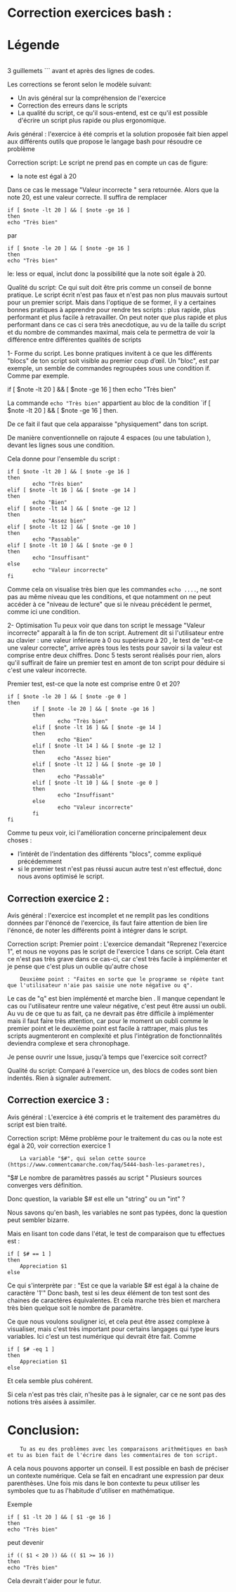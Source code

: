 # Correction exercices bash :

# Légende
```

```


3 guillemets \`\`\` avant et après des lignes de codes.

Les corrections se feront selon le modèle suivant:
 * Un avis général sur la compréhension de l'exercice
 * Correction des erreurs dans le scripts
 * La qualité du script, ce qu'il sous-entend, est ce qu'il est possible d'écrire un script plus rapide ou plus ergonomique.

Avis général : l'exercice à été compris et la solution proposée fait bien appel aux différents outils que propose le langage bash
pour résoudre ce problème

Correction script:
Le script ne prend pas en compte un cas de figure:
 * la note est égal à 20
		
Dans ce cas le message "Valeur incorrecte " sera retournée.  Alors que la note 20, est une valeur correcte.
Il suffira de remplacer
```
if [ $note -lt 20 ] && [ $note -ge 16 ]
then
echo "Très bien"

```

par

```
if [ $note -le 20 ] && [ $note -ge 16 ]
then
echo "Très bien"
```

le: less or equal, inclut donc la possibilité que la note soit égale à 20.


Qualité du script:
        Ce qui suit doit être pris comme un conseil de bonne pratique. Le script écrit n'est pas faux et n'est pas non plus mauvais surtout pour un premier script. Mais dans l'optique de se former, il y a certaines bonnes pratiques à apprendre pour
rendre tes scripts : plus rapide, plus performant et plus facile à retravailler. On peut noter que plus rapide et plus performant dans ce cas ci sera très anecdotique, au vu de la taille du script et du nombre de commandes maximal, mais cela te permettra de voir la différence entre différentes qualités de scripts


1- Forme du script.
Les bonne pratiques invitent à ce que les différents "blocs" de ton script soit visible au premier coup d’œil.
Un "bloc", est par exemple, un semble de commandes regroupées sous une condition if. Comme par exemple.

if [ $note -lt 20 ] && [ $note -ge 16 ]
then
echo "Très bien"

La commande `echo "Très bien"` appartient au bloc de la condition `if [ $note -lt 20 ] && [ $note -ge 16 ] then.

De ce fait il faut que cela apparaisse "physiquement" dans ton script.

De manière conventionnelle on rajoute 4 espaces (ou une tabulation ), devant les lignes sous une condition.

Cela donne pour l'ensemble du script :

```
if [ $note -lt 20 ] && [ $note -ge 16 ]
then
        echo "Très bien"
elif [ $note -lt 16 ] && [ $note -ge 14 ]
then
        echo "Bien"
elif [ $note -lt 14 ] && [ $note -ge 12 ]
then
        echo "Assez bien"
elif [ $note -lt 12 ] && [ $note -ge 10 ]
then
        echo "Passable"
elif [ $note -lt 10 ] && [ $note -ge 0 ]
then
        echo "Insuffisant"
else
        echo "Valeur incorrecte"
fi
```

Comme cela on visualise très bien que les commandes `echo ....`, ne sont pas au même niveau que les conditions, et que notamment
on ne peut accéder à ce "niveau de lecture" que si le niveau précédent le permet, comme ici une condition.


2- Optimisation
        Tu peux voir que dans ton script le message "Valeur incorrecte" apparaît à la fin de ton script. Autrement dit si l'utilisateur
entre au clavier : une valeur inférieure à 0 ou supérieure à 20 , le test de "est-ce une valeur correcte", arrive après
tous les tests pour savoir si la valeur est comprise entre deux chiffres. Donc 5 tests seront réalisés pour rien, alors qu'il suffirait
de faire un premier test en amont de ton script pour déduire si c'est une valeur incorrecte.

Premier test, est-ce que la note est comprise entre 0 et 20?

```
if [ $note -le 20 ] && [ $note -ge 0 ]
then
        if [ $note -le 20 ] && [ $note -ge 16 ]
        then
                echo "Très bien"
        elif [ $note -lt 16 ] && [ $note -ge 14 ]
        then
                echo "Bien"
        elif [ $note -lt 14 ] && [ $note -ge 12 ]
        then
                echo "Assez bien"
        elif [ $note -lt 12 ] && [ $note -ge 10 ]
        then
                echo "Passable"
        elif [ $note -lt 10 ] && [ $note -ge 0 ]
        then
                echo "Insuffisant"
        else
                echo "Valeur incorrecte"
        fi
fi
```

Comme tu peux voir, ici l'amélioration concerne principalement deux choses :
* l’intérêt de l'indentation des différents "blocs", comme expliqué précédemment
* si le premier test n'est pas réussi aucun autre test n'est effectué, donc nous avons optimisé le script.





## Correction exercice 2 :



Avis général : l'exercice est incomplet et ne remplit pas les conditions données par l'énoncé de l'exercice, ils faut faire attention
de bien lire l'énoncé, de noter les différents point à intégrer dans le script.


Correction script:
        Premier point : L'exercice demandait "Reprenez l'exercice 1", et nous ne voyons pas le script de l'exercice 1 dans ce script.
Cela étant ce n'est pas très grave dans ce cas-ci, car c'est très facile à implémenter et je pense que c'est plus un oublie qu'autre chose

        Deuxième point : "Faites en sorte que le programme se répète tant que l'utilisateur n'aie pas saisie une note négative ou q".
Le cas de "q" est bien implémenté et marche bien . Il manque cependant le cas ou l'utilisateur rentre une valeur négative, c'est peut être
aussi un oubli. Au vu de ce que tu as fait, ça ne devrait pas être difficile à implémenter mais il faut faire très attention, car pour le moment
un oubli comme le premier point et le deuxième point est facile à rattraper, mais plus tes scripts augmenteront en complexité et plus l'intégration
de fonctionnalités deviendra complexe et sera chronophage.

Je pense ouvrir une Issue, jusqu'à temps que l'exercice soit correct?


Qualité du script:
        Comparé à l'exercice un, des blocs de codes sont bien indentés. Rien à signaler autrement.



## Correction exercice 3 :


Avis général : L'exercice à été compris et le traitement des paramètres du script est bien traité.


Correction script:
        Même problème pour le traitement du cas ou la note est égal à 20, voir correction exercice 1

        La variable "$#", qui selon cette source (https://www.commentcamarche.com/faq/5444-bash-les-parametres),
"$# Le nombre de paramètres passés au script "
Plusieurs sources converges vers définition.

Donc question, la variable $# est elle un "string" ou un "int" ?

Nous savons qu'en bash, les variables ne sont pas typées, donc la question peut sembler bizarre.

Mais en lisant ton code dans l'état, le test de comparaison que tu effectues est :

```
if [ $# == 1 ]
then
    Appreciation $1
else
```

Ce qui s'interprète par : "Est ce que la variable $# est égal à la chaine de caractère '1'"
Donc bash, test si les deux élément de ton test sont des chaines de caractères équivalentes.
Et cela marche très bien et marchera très bien quelque soit le nombre de paramètre.

Ce que nous voulons souligner ici, et cela peut être assez complexe à visualiser, mais c'est très important pour certains langages
qui type leurs variables. Ici c'est un test numérique qui devrait être fait. Comme

```
if [ $# -eq 1 ]
then
    Appreciation $1
else
```

Et cela semble plus cohérent.

Si cela n'est pas très clair, n'hesite pas à le signaler, car ce ne sont pas des notions très aisées à assimiler.







# Conclusion:
        Tu as eu des problèmes avec les comparaisons arithmétiques en bash et tu as bien fait de l'écrire dans les commentaires de ton script.
A cela nous pouvons apporter un conseil. Il est possible en bash de préciser un contexte numérique. Cela se fait en encadrant
une expression par deux parenthèses. Une fois mis dans le bon contexte tu peux utiliser les symboles que tu as l'habitude d'utiliser
en mathématique.

Exemple

```
if [ $1 -lt 20 ] && [ $1 -ge 16 ]
then
echo "Très bien"
```

peut devenir


```
if (( $1 < 20 )) && (( $1 >= 16 ))
then
echo "Très bien"
```


Cela devrait t'aider pour le futur.
